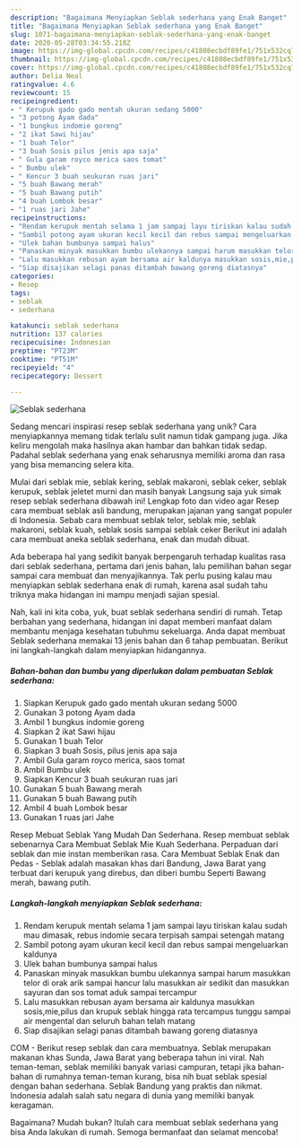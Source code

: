 ```yaml
---
description: "Bagaimana Menyiapkan Seblak sederhana yang Enak Banget"
title: "Bagaimana Menyiapkan Seblak sederhana yang Enak Banget"
slug: 1071-bagaimana-menyiapkan-seblak-sederhana-yang-enak-banget
date: 2020-05-28T03:34:55.218Z
image: https://img-global.cpcdn.com/recipes/c41808ecbdf89fe1/751x532cq70/seblak-sederhana-foto-resep-utama.jpg
thumbnail: https://img-global.cpcdn.com/recipes/c41808ecbdf89fe1/751x532cq70/seblak-sederhana-foto-resep-utama.jpg
cover: https://img-global.cpcdn.com/recipes/c41808ecbdf89fe1/751x532cq70/seblak-sederhana-foto-resep-utama.jpg
author: Delia Neal
ratingvalue: 4.6
reviewcount: 15
recipeingredient:
- " Kerupuk gado gado mentah ukuran sedang 5000"
- "3 potong Ayam dada"
- "1 bungkus indomie goreng"
- "2 ikat Sawi hijau"
- "1 buah Telor"
- "3 buah Sosis pilus jenis apa saja"
- " Gula garam royco merica saos tomat"
- " Bumbu ulek"
- " Kencur 3 buah seukuran ruas jari"
- "5 buah Bawang merah"
- "5 buah Bawang putih"
- "4 buah Lombok besar"
- "1 ruas jari Jahe"
recipeinstructions:
- "Rendam kerupuk mentah selama 1 jam sampai layu tiriskan kalau sudah mau dimasak, rebus indomie secara terpisah sampai setengah matang"
- "Sambil potong ayam ukuran kecil kecil dan rebus sampai mengeluarkan kaldunya"
- "Ulek bahan bumbunya sampai halus"
- "Panaskan minyak masukkan bumbu ulekannya sampai harum masukkan telor di orak arik sampai hancur lalu masukkan air sedikit dan masukkan sayuran dan sos tomat aduk sampai tercampur"
- "Lalu masukkan rebusan ayam bersama air kaldunya masukkan sosis,mie,pilus dan krupuk seblak hingga rata tercampus tunggu sampai air mengental dan seluruh bahan telah matang"
- "Siap disajikan selagi panas ditambah bawang goreng diatasnya"
categories:
- Resep
tags:
- seblak
- sederhana

katakunci: seblak sederhana 
nutrition: 137 calories
recipecuisine: Indonesian
preptime: "PT23M"
cooktime: "PT51M"
recipeyield: "4"
recipecategory: Dessert

---
```



![Seblak sederhana](https://img-global.cpcdn.com/recipes/c41808ecbdf89fe1/751x532cq70/seblak-sederhana-foto-resep-utama.jpg)

Sedang mencari inspirasi resep seblak sederhana yang unik? Cara menyiapkannya memang tidak terlalu sulit namun tidak gampang juga. Jika keliru mengolah maka hasilnya akan hambar dan bahkan tidak sedap. Padahal seblak sederhana yang enak seharusnya memiliki aroma dan rasa yang bisa memancing selera kita.

Mulai dari seblak mie, seblak kering, seblak makaroni, seblak ceker, seblak kerupuk, seblak jeletet murni dan masih banyak Langsung saja yuk simak resep seblak sederhana dibawah ini! Lengkap foto dan video agar Resep cara membuat seblak asli bandung, merupakan jajanan yang sangat populer di Indonesia. Sebab cara membuat seblak telor, seblak mie, seblak makaroni, seblak kuah, seblak sosis sampai seblak ceker Berikut ini adalah cara membuat aneka seblak sederhana, enak dan mudah dibuat.

Ada beberapa hal yang sedikit banyak berpengaruh terhadap kualitas rasa dari seblak sederhana, pertama dari jenis bahan, lalu pemilihan bahan segar sampai cara membuat dan menyajikannya. Tak perlu pusing kalau mau menyiapkan seblak sederhana enak di rumah, karena asal sudah tahu triknya maka hidangan ini mampu menjadi sajian spesial.


Nah, kali ini kita coba, yuk, buat seblak sederhana sendiri di rumah. Tetap berbahan yang sederhana, hidangan ini dapat memberi manfaat dalam membantu menjaga kesehatan tubuhmu sekeluarga. Anda dapat membuat Seblak sederhana memakai 13 jenis bahan dan 6 tahap pembuatan. Berikut ini langkah-langkah dalam menyiapkan hidangannya.

<!--inarticleads1-->

##### Bahan-bahan dan bumbu yang diperlukan dalam pembuatan Seblak sederhana:

1. Siapkan  Kerupuk gado gado mentah ukuran sedang 5000
1. Gunakan 3 potong Ayam dada
1. Ambil 1 bungkus indomie goreng
1. Siapkan 2 ikat Sawi hijau
1. Gunakan 1 buah Telor
1. Siapkan 3 buah Sosis, pilus jenis apa saja
1. Ambil  Gula garam royco merica, saos tomat
1. Ambil  Bumbu ulek
1. Siapkan  Kencur 3 buah seukuran ruas jari
1. Gunakan 5 buah Bawang merah
1. Gunakan 5 buah Bawang putih
1. Ambil 4 buah Lombok besar
1. Gunakan 1 ruas jari Jahe


Resep Mebuat Seblak Yang Mudah Dan Sederhana. Resep membuat seblak sebenarnya Cara Membuat Seblak Mie Kuah Sederhana. Perpaduan dari seblak dan mie instan memberikan rasa. Cara Membuat Seblak Enak dan Pedas - Seblak adalah masakan khas dari Bandung, Jawa Barat yang terbuat dari kerupuk yang direbus, dan diberi bumbu Seperti Bawang merah, bawang putih. 

<!--inarticleads2-->

##### Langkah-langkah menyiapkan Seblak sederhana:

1. Rendam kerupuk mentah selama 1 jam sampai layu tiriskan kalau sudah mau dimasak, rebus indomie secara terpisah sampai setengah matang
1. Sambil potong ayam ukuran kecil kecil dan rebus sampai mengeluarkan kaldunya
1. Ulek bahan bumbunya sampai halus
1. Panaskan minyak masukkan bumbu ulekannya sampai harum masukkan telor di orak arik sampai hancur lalu masukkan air sedikit dan masukkan sayuran dan sos tomat aduk sampai tercampur
1. Lalu masukkan rebusan ayam bersama air kaldunya masukkan sosis,mie,pilus dan krupuk seblak hingga rata tercampus tunggu sampai air mengental dan seluruh bahan telah matang
1. Siap disajikan selagi panas ditambah bawang goreng diatasnya


COM - Berikut resep seblak dan cara membuatnya. Seblak merupakan makanan khas Sunda, Jawa Barat yang beberapa tahun ini viral. Nah teman-teman, seblak memiliki banyak variasi campuran, tetapi jika bahan-bahan di rumahnya teman-teman kurang, bisa nih buat seblak spesial dengan bahan sederhana. Seblak Bandung yang praktis dan nikmat. Indonesia adalah salah satu negara di dunia yang memiliki banyak keragaman. 

Bagaimana? Mudah bukan? Itulah cara membuat seblak sederhana yang bisa Anda lakukan di rumah. Semoga bermanfaat dan selamat mencoba!
